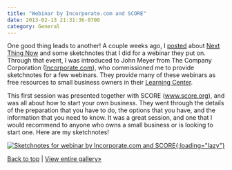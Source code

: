 ```yaml
---
title: "Webinar by Incorporate.com and SCORE"
date: 2013-02-13 21:31:36-0700
category: General
---
```


One good thing leads to another! A couple weeks ago, I <a href="/sketchnotes-for-next-thing-now-jan-2013/" title="Sketchnotes for Next Thing Now Jan 2013">posted</a> about <a href="http://www.nextthingnow.co/" title="Next Thing Now" target="_blank">Next Thing Now</a> and some sketchnotes that I did for a webinar they put on. Through that event, I was introduced to John Meyer from The Company Corporation (<a href="http://www.incorporate.com" title="The Company Corporation">Incorporate.com</a>), who commissioned me to provide sketchnotes for a few webinars. They provide many of these webinars as free resources to small business owners in their <a href="https://www.incorporate.com/learning_center.html" title="Incorporate.com Learning Center" target="_blank">Learning Center</a>.

This first session was presented together with SCORE (<a href="http://www.score.org" title="Score Website">www.score.org</a>), and was all about how to start your own business. They went through the details of the preparation that you have to do, the options that you have, and the information that you need to know. It was a great session, and one that I would recommend to anyone who owns a small business or is looking to start one. Here are my sketchnotes!

<a href="http://benjaminsnorris.files.wordpress.com/2013/02/score-sketchnotes.jpg">![Sketchnotes for webinar by Incorporate.com and SCORE](http://benjaminsnorris.files.wordpress.com/2013/02/score-sketchnotes.jpg?w=580){:loading="lazy"}</a>

<a href="#top">Back to top</a> | <a title="Sketchnotes Gallery" href="benjaminsnorris.wordpress.com/sketchnotes/sketchnotes-gallery/">View entire gallery»</a>